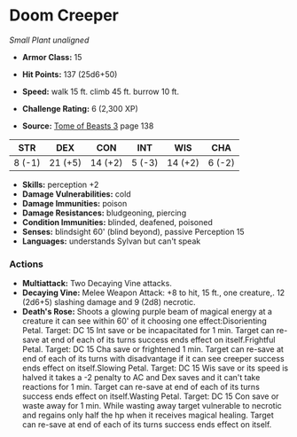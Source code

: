 # Doom Creeper

*Small* *Plant* *unaligned*

- **Armor Class:** 15
- **Hit Points:** 137 (25d6+50)
- **Speed:** walk 15 ft. climb 45 ft. burrow 10 ft.

- **Challenge Rating:** 6 (2,300 XP)
- **Source:** [Tome of Beasts 3](https://koboldpress.com/kpstore/product/tome-of-beasts-3-for-5th-edition/) page 138

| STR | DEX | CON | INT | WIS | CHA |
| --- | --- | --- | --- | --- | --- |
| 8 (-1) | 21 (+5) | 14 (+2) | 5 (-3) | 14 (+2) | 6 (-2) |

- **Skills:** perception +2
- **Damage Vulnerabilities:** cold
- **Damage Immunities:** poison
- **Damage Resistances:** bludgeoning, piercing
- **Condition Immunities:** blinded, deafened, poisoned
- **Senses:** blindsight 60' (blind beyond), passive Perception 15
- **Languages:** understands Sylvan but can't speak

### Actions

- **Multiattack:** Two Decaying Vine attacks.
- **Decaying Vine:** Melee Weapon Attack: +8 to hit, 15 ft., one creature,. 12 (2d6+5) slashing damage and 9 (2d8) necrotic.
- **Death's Rose:** Shoots a glowing purple beam of magical energy at a creature it can see within 60' of it choosing one effect:Disorienting Petal. Target: DC 15 Int save or be incapacitated for 1 min. Target can re-save at end of each of its turns success ends effect on itself.Frightful Petal. Target: DC 15 Cha save or frightened 1 min. Target can re-save at end of each of its turns with disadvantage if it can see creeper success ends effect on itself.Slowing Petal. Target: DC 15 Wis save or its speed is halved it takes a -2 penalty to AC and Dex saves and it can't take reactions for 1 min. Target can re-save at end of each of its turns success ends effect on itself.Wasting Petal. Target: DC 15 Con save or waste away for 1 min. While wasting away target vulnerable to necrotic and regains only half the hp when it receives magical healing. Target can re-save at end of each of its turns success ends effect on itself.


